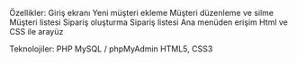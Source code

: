 
Özellikler:
Giriş ekranı
Yeni müşteri ekleme 
Müşteri düzenleme ve silme
Müşteri listesi
Sipariş oluşturma
Sipariş listesi
Ana menüden erişim 
Html ve CSS ile arayüz

Teknolojiler:
PHP
MySQL / phpMyAdmin
HTML5, CSS3

